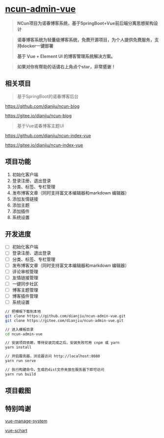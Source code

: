 <h1><a href="https://ncun.fun">ncun-admin-vue</a></h1>

>  **NCun项目为诺春博客系统，基于SpringBoot+Vue前后端分离思想架构设计** 

>  **诺春博客系统为轻量级博客系统，免费开源项目，为个人提供免费服务，支持docker一键部署** 
>
>  **基于 Vue + Element UI 的博客管理系统解决方案。** 

>  **如果对你有帮助的话请右上角点个star，非常感谢！** 


## 相关项目

> 基于SpringBoot的诺春博客后台

https://github.com/dianjiu/ncun-blog

https://gitee.io/dianjiu/ncun-blog

> 基于Vue诺春博客主题UI

https://github.com/dianjiu/ncun-index-vue

https://gitee.io/dianjiu/ncun-index-vue

## 项目功能
1. 初始化客户端
2. 登录注册、退出登录
3. 分类、标签、专栏管理
4. 发布博客文章（同时支持富文本编辑器和markdown 编辑器）
5. 添加友情链接
6. 添加主题
7. 添加插件
8. 系统设置

## 开发进度
- [ ] 初始化客户端
- [ ] 登录注册、退出登录
- [ ] 分类、标签、专栏管理
- [ ] 发布博客文章（同时支持富文本编辑器和markdown 编辑器）
- [ ] 评论审核管理
- [ ] 友情链接管理
- [ ] 一键同步社区
- [ ] 博客主题管理
- [ ] 博客插件管理
- [ ] 系统设置

``` bash
// 把模板下载到本地
git clone https://github.com/dianjiu/ncun-admin-vue.git
git clone https://gitee.com/dianjiu/ncun-admin-vue.git

// 进入模板目录
cd ncun-admin-vue

// 安装项目依赖，等待安装完成之后，安装失败可用 cnpm 或 yarn
yarn install

// 开启服务器，浏览器访问 http://localhost:8080
yarn run serve

// 执行构建命令，生成的dist文件夹放在服务器下即可访问
yarn run build

```


## 项目截图


## 特别鸣谢
[vue-manage-system](https://github.com/lin-xin/vue-manage-system)

[vue-schart](https://github.com/linxin/vue-schart)
